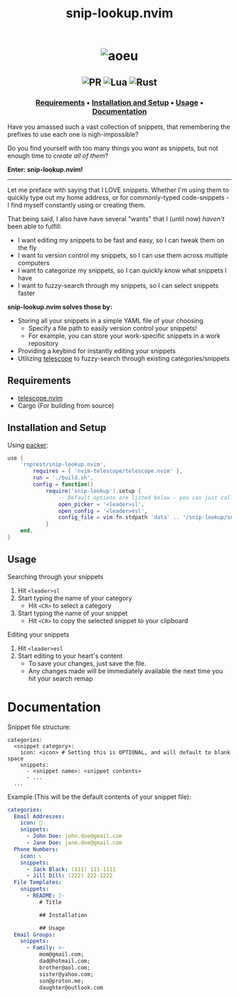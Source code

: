 <h1 align="center">
  <br>
  snip-lookup.nvim
  <br>
  <br>

![aoeu](https://user-images.githubusercontent.com/47462344/204839108-6dc32a57-1c4b-4921-911e-5220de4a7de8.gif)

</h1>
<h2 align="center">
  <img alt="PR" src="https://img.shields.io/badge/PRs-welcome-brightgreen.svg?style=flat"/>
  <img alt="Lua" src="https://img.shields.io/badge/lua-%232C2D72.svg?&style=flat&logo=lua&logoColor=white"/>
  <img alt="Rust" src="https://img.shields.io/badge/-Rust-orange"/>
</h2>
<h3 align="center">
  <a href="#requirements">Requirements</a> •
  <a href="#installation-and-setup">Installation and Setup</a> •
  <a href="#usage">Usage</a> •
  <a href="#documentation">Documentation</a>
</h3>

Have you amassed such a vast collection of snippets, that remembering the prefixes to use each one is nigh-impossible?

Do you find yourself with too many things you _want_ as snippets, but not enough time to _create all of them_?

**Enter: snip-lookup.nvim!**

---

Let me preface with saying that I LOVE snippets. Whether I'm using them to
quickly type out my home address, or for commonly-typed code-snippets - I find
myself constantly using or creating them.

That being said, I also have have several "wants" that I (until now) _haven't_ been able to fulfill:

- I want editing my snippets to be fast and easy, so I can tweak them on the fly
- I want to version control my snippets, so I can use them across multiple computers
- I want to categorize my snippets, so I can quickly know what snippets I have
- I want to fuzzy-search through my snippets, so I can select snippets faster

**snip-lookup.nvim solves those by:**

- Storing all your snippets in a simple YAML file of your choosing
  - Specify a file path to easily version control your snippets!
  - For example, you can store your work-specific snippets in a work repository
- Providing a keybind for instantly editing your snippets
- Utilizing [telescope](https://github.com/nvim-telescope/telescope.nvim) to fuzzy-search through existing categories/snippets

## Requirements

- [telescope.nvim](https://github.com/nvim-telescope/telescope.nvim)
- Cargo (For building from source)

## Installation and Setup

Using [packer](https://github.com/wbthomason/packer.nvim):

```lua
use {
    'rnprest/snip-lookup.nvim',
        requires = { 'nvim-telescope/telescope.nvim' },
        run = './build.sh',
        config = function()
            require('snip-lookup').setup {
                -- Default options are listed below - you can just call setup() if these are fine with you
                open_picker = '<leader>sl',
                open_config = '<leader>esl',
                config_file = vim.fn.stdpath 'data' .. '/snip-lookup/snippets.yaml',
            }
    end,
}
```

## Usage

Searching through your snippets

1. Hit `<leader>sl`
2. Start typing the name of your category
   - Hit `<CR>` to select a category
3. Start typing the name of your snippet
   - Hit `<CR>` to copy the selected snippet to your clipboard

Editing your snippets

1. Hit `<leader>esl`
2. Start editing to your heart's content
   - To save your changes, just save the file.
   - Any changes made will be immediately available the next time you hit your search remap

# Documentation

Snippet file structure:

```
categories:
  <snippet category>:
    icon: <icon> # Setting this is OPTIONAL, and will default to blank space
    snippets:
      - <snippet name>: <snippet contents>
      - ...
  ...
```

Example (This will be the default contents of your snippet file):

```yaml
categories:
  Email Addresses:
    icon: 📧
    snippets:
      - John Doe: john.doe@gmail.com
      - Jane Doe: jane.doe@gmail.com
  Phone Numbers:
    icon: 📞
    snippets:
      - Jack Black: (111) 111-1111
      - Jill Dill: (222) 222-2222
  File Templates:
    snippets:
      - README: |-
          # Title

          ## Installation

          ## Usage
  Email Groups:
    snippets:
      - Family: >-
          mom@gmail.com;
          dad@hotmail.com;
          brother@aol.com;
          sister@yahoo.com;
          son@proton.me;
          daughter@outlook.com
```
